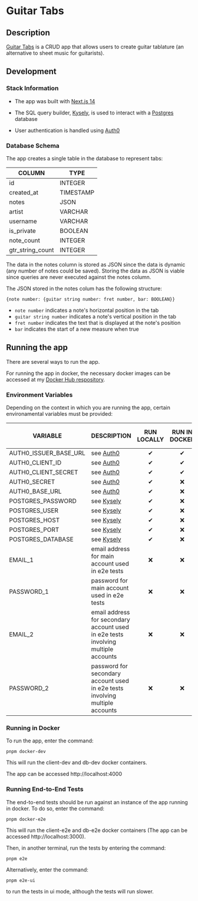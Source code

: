 # Guitar Tabs

## Description

[Guitar Tabs](https://guitar-tab-site.vercel.app/) is a CRUD app that allows users to create guitar tablature (an alternative to sheet music for guitarists).

## Development

### Stack Information

- The app was built with [Next.js 14](https://nextjs.org/)

- The SQL query builder, [Kysely](https://kysely.dev/docs/intro), is used to interact with a [Postgres](https://www.postgresql.org/) database

- User authentication is handled using [Auth0](https://auth0.com/docs/quickstart/webapp/nextjs/interactive)

### Database Schema

The app creates a single table in the database to represent tabs:

| COLUMN           | TYPE      |
| ---------------- | --------- |
| id               | INTEGER   |
| created_at       | TIMESTAMP |
| notes            | JSON      |
| artist           | VARCHAR   |
| username         | VARCHAR   |
| is_private       | BOOLEAN   |
| note_count       | INTEGER   |
| gtr_string_count | INTEGER   |

The data in the notes column is stored as JSON since the data is dynamic (any number of notes could be saved). Storing the data as JSON is viable since queries are never executed against the notes column.

The JSON stored in the notes colum has the following structure:

`{note number: {guitar string number: fret number, bar: BOOLEAN}}`

- `note number` indicates a note's horizontal position in the tab
- `guitar string number` indicates a note's vertical position in the tab
- `fret number` indicates the text that is displayed at the note's position
- `bar` indicates the start of a new measure when true

## Running the app

There are several ways to run the app.

For running the app in docker, the necessary docker images can be accessed at my [Docker Hub respository](https://hub.docker.com/repositories/hallert60).

### Environment Variables

Depending on the context in which you are running the app, certain environamental variables must be provided:

| VARIABLE              | DESCRIPTION                                                                       | RUN LOCALLY | RUN IN DOCKER | RUN E2E TESTS |
| --------------------- | --------------------------------------------------------------------------------- | :---------: | :-----------: | :-----------: |
| AUTH0_ISSUER_BASE_URL | see [Auth0](https://auth0.com/docs/quickstart/webapp/nextjs/01-login)             |  &#10004;   |   &#10004;    |   &#10004;    |
| AUTH0_CLIENT_ID       | see [Auth0](https://auth0.com/docs/quickstart/webapp/nextjs/01-login)             |  &#10004;   |   &#10004;    |   &#10004;    |
| AUTH0_CLIENT_SECRET   | see [Auth0](https://auth0.com/docs/quickstart/webapp/nextjs/01-login)             |  &#10004;   |   &#10004;    |   &#10004;    |
| AUTH0_SECRET          | see [Auth0](https://auth0.com/docs/quickstart/webapp/nextjs/01-login)             |  &#10004;   |   &#10060;    |   &#10060;    |
| AUTH0_BASE_URL        | see [Auth0](https://auth0.com/docs/quickstart/webapp/nextjs/01-login)             |  &#10004;   |   &#10060;    |   &#10060;    |
| POSTGRES_PASSWORD     | see [Kysely](https://kysely.dev/docs/getting-started)                             |  &#10004;   |   &#10060;    |   &#10060;    |
| POSTGRES_USER         | see [Kysely](https://kysely.dev/docs/getting-started)                             |  &#10004;   |   &#10060;    |   &#10060;    |
| POSTGRES_HOST         | see [Kysely](https://kysely.dev/docs/getting-started)                             |  &#10004;   |   &#10060;    |   &#10060;    |
| POSTGRES_PORT         | see [Kysely](https://kysely.dev/docs/getting-started)                             |  &#10004;   |   &#10060;    |   &#10060;    |
| POSTGRES_DATABASE     | see [Kysely](https://kysely.dev/docs/getting-started)                             |  &#10004;   |   &#10060;    |   &#10060;    |
| EMAIL_1               | email address for main account used in e2e tests                                  |  &#10060;   |   &#10060;    |   &#10004;    |
| PASSWORD_1            | password for main account used in e2e tests                                       |  &#10060;   |   &#10060;    |   &#10004;    |
| EMAIL_2               | email address for secondary account used in e2e tests involving multiple accounts |  &#10060;   |   &#10060;    |   &#10004;    |
| PASSWORD_2            | password for secondary account used in e2e tests involving multiple accounts      |  &#10060;   |   &#10060;    |   &#10004;    |

### Running in Docker

To run the app, enter the command:

`pnpm docker-dev`

This will run the client-dev and db-dev docker containers.

The app can be accessed http://localhost:4000

### Running End-to-End Tests

The end-to-end tests should be run against an instance of the app running in docker. To do so, enter the command:

`pnpm docker-e2e`

This will run the client-e2e and db-e2e docker containers (The app can be accessed http://localhost:3000).

Then, in another terminal, run the tests by entering the command:

`pnpm e2e`

Alternatively, enter the command:

`pnpm e2e-ui`

to run the tests in ui mode, although the tests will run slower.
